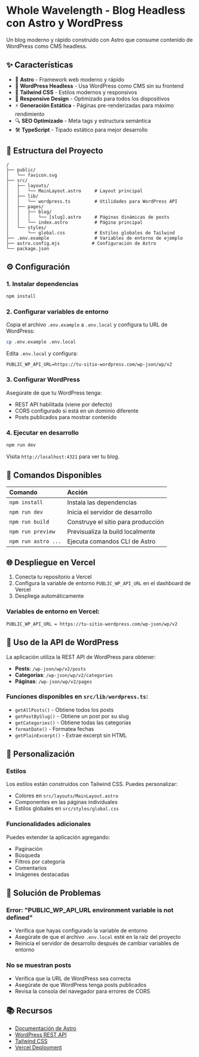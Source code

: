 # Whole Wavelength - Blog Headless con Astro y WordPress

Un blog moderno y rápido construido con Astro que consume contenido de WordPress como CMS headless.

## ✨ Características

- 🚀 **Astro** - Framework web moderno y rápido
- 📝 **WordPress Headless** - Usa WordPress como CMS sin su frontend
- 🎨 **Tailwind CSS** - Estilos modernos y responsivos
- 📱 **Responsive Design** - Optimizado para todos los dispositivos
- ⚡ **Generación Estática** - Páginas pre-renderizadas para máximo rendimiento
- 🔍 **SEO Optimizado** - Meta tags y estructura semántica
- 🛠️ **TypeScript** - Tipado estático para mejor desarrollo

## 🚀 Estructura del Proyecto

```text
/
├── public/
│   └── favicon.svg
├── src/
│   ├── layouts/
│   │   └── MainLayout.astro     # Layout principal
│   ├── lib/
│   │   └── wordpress.ts         # Utilidades para WordPress API
│   ├── pages/
│   │   ├── blog/
│   │   │   └── [slug].astro     # Páginas dinámicas de posts
│   │   └── index.astro          # Página principal
│   └── styles/
│       └── global.css           # Estilos globales de Tailwind
├── .env.example                 # Variables de entorno de ejemplo
├── astro.config.mjs            # Configuración de Astro
└── package.json
```

## ⚙️ Configuración

### 1. Instalar dependencias

```bash
npm install
```

### 2. Configurar variables de entorno

Copia el archivo `.env.example` a `.env.local` y configura tu URL de WordPress:

```bash
cp .env.example .env.local
```

Edita `.env.local` y configura:

```env
PUBLIC_WP_API_URL=https://tu-sitio-wordpress.com/wp-json/wp/v2
```

### 3. Configurar WordPress

Asegúrate de que tu WordPress tenga:
- REST API habilitada (viene por defecto)
- CORS configurado si está en un dominio diferente
- Posts publicados para mostrar contenido

### 4. Ejecutar en desarrollo

```bash
npm run dev
```

Visita `http://localhost:4321` para ver tu blog.

## 🧞 Comandos Disponibles

| Comando                   | Acción                                           |
| :------------------------ | :----------------------------------------------- |
| `npm install`             | Instala las dependencias                        |
| `npm run dev`             | Inicia el servidor de desarrollo                |
| `npm run build`           | Construye el sitio para producción              |
| `npm run preview`         | Previsualiza la build localmente                |
| `npm run astro ...`       | Ejecuta comandos CLI de Astro                   |

## 🌐 Despliegue en Vercel

1. Conecta tu repositorio a Vercel
2. Configura la variable de entorno `PUBLIC_WP_API_URL` en el dashboard de Vercel
3. Despliega automáticamente

### Variables de entorno en Vercel:

```
PUBLIC_WP_API_URL = https://tu-sitio-wordpress.com/wp-json/wp/v2
```

## 📝 Uso de la API de WordPress

La aplicación utiliza la REST API de WordPress para obtener:

- **Posts**: `/wp-json/wp/v2/posts`
- **Categorías**: `/wp-json/wp/v2/categories`
- **Páginas**: `/wp-json/wp/v2/pages`

### Funciones disponibles en `src/lib/wordpress.ts`:

- `getAllPosts()` - Obtiene todos los posts
- `getPostBySlug()` - Obtiene un post por su slug
- `getCategories()` - Obtiene todas las categorías
- `formatDate()` - Formatea fechas
- `getPlainExcerpt()` - Extrae excerpt sin HTML

## 🔧 Personalización

### Estilos

Los estilos están construidos con Tailwind CSS. Puedes personalizar:

- Colores en `src/layouts/MainLayout.astro`
- Componentes en las páginas individuales
- Estilos globales en `src/styles/global.css`

### Funcionalidades adicionales

Puedes extender la aplicación agregando:

- Paginación
- Búsqueda
- Filtros por categoría
- Comentarios
- Imágenes destacadas

## 🐛 Solución de Problemas

### Error: "PUBLIC_WP_API_URL environment variable is not defined"

- Verifica que hayas configurado la variable de entorno
- Asegúrate de que el archivo `.env.local` esté en la raíz del proyecto
- Reinicia el servidor de desarrollo después de cambiar variables de entorno

### No se muestran posts

- Verifica que la URL de WordPress sea correcta
- Asegúrate de que WordPress tenga posts publicados
- Revisa la consola del navegador para errores de CORS

## 📚 Recursos

- [Documentación de Astro](https://docs.astro.build)
- [WordPress REST API](https://developer.wordpress.org/rest-api/)
- [Tailwind CSS](https://tailwindcss.com/docs)
- [Vercel Deployment](https://vercel.com/docs)

